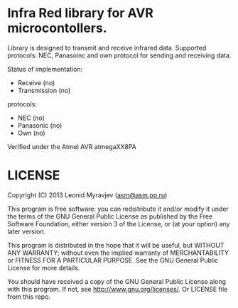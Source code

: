Infra Red library for AVR microcontollers.
===============

Library is designed to transmit and receive infrared data. 
Supported protocols: NEC, Panasoinc and own protocol for sending and receiving data.

Status of implementation:
* Receive (no)
* Transmission (no)

protocols:
* NEC (no)
* Panasonic (no)
* Own (no)

Verified under the Atmel AVR atmegaXX8PA

LICENSE
=============
Copyright (C) 2013 Leonid Myravjev (asm@asm.pp.ru)

This program is free software: you can redistribute it and/or modify it under the terms of the GNU General Public License as published by the Free Software Foundation, either version 3 of the License, or (at your option) any later version.

This program is distributed in the hope that it will be useful, but WITHOUT ANY WARRANTY; without even the implied warranty of MERCHANTABILITY or FITNESS FOR A PARTICULAR PURPOSE. See the GNU General Public License for more details.

You should have received a copy of the GNU General Public License along with this program. If not, see http://www.gnu.org/licenses/. Or LICENSE file from this repo.
